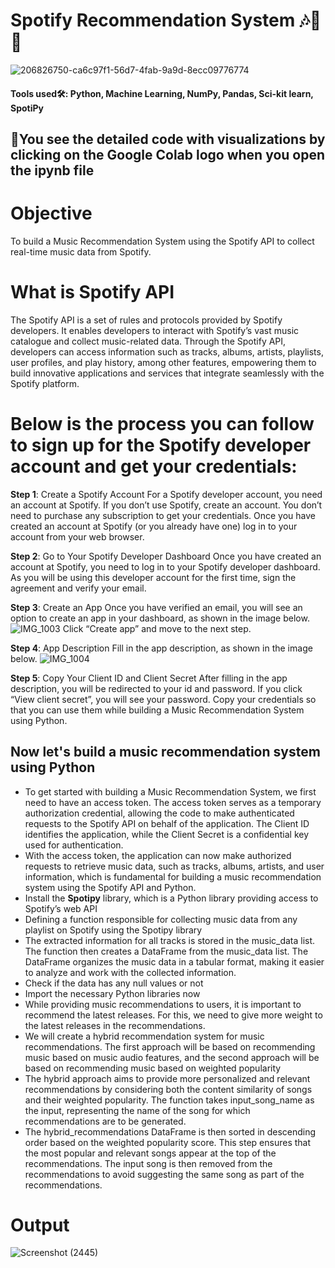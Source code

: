 # Spotify Recommendation System 🎶🎼📗

![206826750-ca6c97f1-56d7-4fab-9a9d-8ecc09776774](https://github.com/SyedsProjectPortfolio45/Spotify-Recommendation-System/assets/147240839/f76cd3b1-d792-4cb5-86c8-6bdb8e679b94)

#### Tools used🛠: Python, Machine Learning, NumPy, Pandas, Sci-kit learn, SpotiPy

## 🚧You see the detailed code with visualizations by clicking on the Google Colab logo when you open the ipynb file

# Objective
To build a Music Recommendation System using the Spotify API to collect real-time music data from Spotify.

# What is Spotify API
The Spotify API is a set of rules and protocols provided by Spotify developers. It enables developers to interact with Spotify’s vast music catalogue and collect music-related data. Through the Spotify API, developers can access information such as tracks, albums, artists, playlists, user profiles, and play history, among other features, empowering them to build innovative applications and services that integrate seamlessly with the Spotify platform.

# Below is the process you can follow to sign up for the Spotify developer account and get your credentials:

**Step 1**: Create a Spotify Account
For a Spotify developer account, you need an account at Spotify. If you don’t use Spotify, create an account. You don’t need to purchase any subscription to get your credentials. Once you have created an account at Spotify (or you already have one) log in to your account from your web browser.

**Step 2**: Go to Your Spotify Developer Dashboard
Once you have created an account at Spotify, you need to log in to your Spotify developer dashboard. As you will be using this developer account for the first time, sign the agreement and verify your email.

**Step 3**: Create an App
Once you have verified an email, you will see an option to create an app in your dashboard, as shown in the image below.
![IMG_1003](https://github.com/SyedsProjectPortfolio45/Spotify-Recommendation-System/assets/147240839/86f2a1f5-b995-4aeb-891c-90cb3e57c39d)
Click “Create app” and move to the next step.

**Step 4**: App Description
Fill in the app description, as shown in the image below.
![IMG_1004](https://github.com/SyedsProjectPortfolio45/Spotify-Recommendation-System/assets/147240839/d41ed08b-338d-4706-97a6-20028ded5768)

**Step 5**: Copy Your Client ID and Client Secret
After filling in the app description, you will be redirected to your id and password. If you click “View client secret”, you will see your password. Copy your credentials so that you can use them while building a Music Recommendation System using Python.

## Now let's build a music recommendation system using Python

- To get started with building a Music Recommendation System, we first need to have an access token. The access token serves as a temporary authorization credential, allowing the code to make authenticated requests to the Spotify API on behalf of the application. The Client ID identifies the application, while the Client Secret is a confidential key used for authentication.
- With the access token, the application can now make authorized requests to retrieve music data, such as tracks, albums, artists, and user information, which is fundamental for building a music recommendation system using the Spotify API and Python.
- Install the **Spotipy** library, which is a Python library providing access to Spotify’s web API
- Defining a function responsible for collecting music data from any playlist on Spotify using the Spotipy library
- The extracted information for all tracks is stored in the music_data list. The function then creates a DataFrame from the music_data list. The DataFrame organizes the music data in a tabular format, making it easier to analyze and work with the collected information.
- Check if the data has any null values or not
- Import the necessary Python libraries now
- While providing music recommendations to users, it is important to recommend the latest releases. For this, we need to give more weight to the latest releases in the recommendations.
- We will create a hybrid recommendation system for music recommendations. The first approach will be based on recommending music based on music audio features, and the second approach will be based on recommending music based on weighted popularity
- The hybrid approach aims to provide more personalized and relevant recommendations by considering both the content similarity of songs and their weighted popularity. The function takes input_song_name as the input, representing the name of the song for which recommendations are to be generated.
- The hybrid_recommendations DataFrame is then sorted in descending order based on the weighted popularity score. This step ensures that the most popular and relevant songs appear at the top of the recommendations. The input song is then removed from the recommendations to avoid suggesting the same song as part of the recommendations.

# Output
![Screenshot (2445)](https://github.com/SyedsProjectPortfolio45/Spotify-Recommendation-System/assets/147240839/f12a5fec-4f3f-4848-a7ab-31ba94040b80)





















